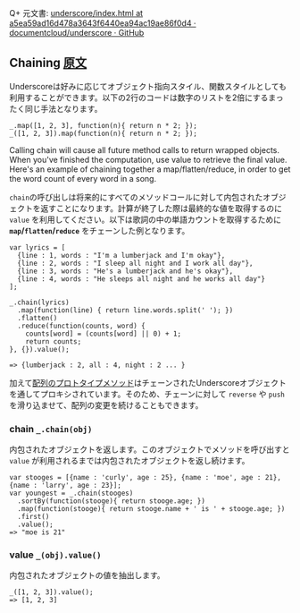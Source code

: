 Q+  元文書: [underscore/index.html at a5ea59ad16d478a3643f6440ea94ac19ae86f0d4 · documentcloud/underscore · GitHub](https://github.com/documentcloud/underscore/blob/a5ea59ad16d478a3643f6440ea94ac19ae86f0d4/index.html "underscore/index.html at a5ea59ad16d478a3643f6440ea94ac19ae86f0d4 · documentcloud/underscore · GitHub")

## Chaining [原文](http://underscorejs.org/#chaining)

Underscoreは好みに応じてオブジェクト指向スタイル、関数スタイルとしても利用することができます。以下の2行のコードは数字のリストを2倍にするまったく同じ手法となります。

```
_.map([1, 2, 3], function(n){ return n * 2; });
_([1, 2, 3]).map(function(n){ return n * 2; });
```

Calling chain will cause all future method calls to return wrapped objects. When you've finished the computation, use value to retrieve the final value. Here's an example of chaining together a map/flatten/reduce, in order to get the word count of every word in a song.

`chain`の呼び出しは将来的にすべてのメソッドコールに対して内包されたオブジェクトを返すことになります。計算が終了した際は最終的な値を取得するのに `value` を利用してください。以下は歌詞の中の単語カウントを取得するために **`map`/`flatten`/`reduce`** をチェーンした例となります。

```
var lyrics = [
  {line : 1, words : "I'm a lumberjack and I'm okay"},
  {line : 2, words : "I sleep all night and I work all day"},
  {line : 3, words : "He's a lumberjack and he's okay"},
  {line : 4, words : "He sleeps all night and he works all day"}
];

_.chain(lyrics)
  .map(function(line) { return line.words.split(' '); })
  .flatten()
  .reduce(function(counts, word) {
    counts[word] = (counts[word] || 0) + 1;
    return counts;
}, {}).value();

=> {lumberjack : 2, all : 4, night : 2 ... }
```

加えて[配列のプロトタイプメソッド](https://developer.mozilla.org/en-US/docs/JavaScript/Reference/Global_Objects/Array/prototype)はチェーンされたUnderscoreオブジェクトを通してプロキシされています。そのため、チェーンに対して `reverse` や `push` を滑り込ませて、配列の変更を続けることもできます。

### chain `_.chain(obj)`

内包されたオブジェクトを返します。このオブジェクトでメソッドを呼び出すと `value` が利用されるまでは内包されたオブジェクトを返し続けます。

```
var stooges = [{name : 'curly', age : 25}, {name : 'moe', age : 21}, {name : 'larry', age : 23}];
var youngest = _.chain(stooges)
  .sortBy(function(stooge){ return stooge.age; })
  .map(function(stooge){ return stooge.name + ' is ' + stooge.age; })
  .first()
  .value();
=> "moe is 21"
``` 

### value `_(obj).value()`

内包されたオブジェクトの値を抽出します。

```
_([1, 2, 3]).value();
=> [1, 2, 3]
``` 